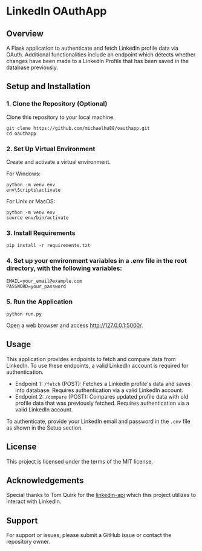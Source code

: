 # LinkedIn OAuthApp

## Overview
A Flask application to authenticate and fetch LinkedIn profile data via OAuth. Additional functionalities include an endpoint which detects whether changes have been made to a LinkedIn Profile that has been saved in the database previously. 


## Setup and Installation

### 1. Clone the Repository (Optional)
Clone this repository to your local machine.

```shell
git clone https://github.com/michaelhu88/oauthapp.git
cd oauthapp
```

### 2. Set Up Virtual Environment
Create and activate a virtual environment.

For Windows:

```shell
python -m venv env
env\Scripts\activate
```

For Unix or MacOS:

```shell
python -m venv env
source env/bin/activate
```

### 3. Install Requirements

```shell
pip install -r requirements.txt
```

### 4. Set up your environment variables in a .env file in the root directory, with the following variables:
```
EMAIL=your_email@example.com
PASSWORD=your_password
```

### 5. Run the Application

```shell
python run.py
```

Open a web browser and access http://127.0.0.1:5000/.

## Usage
This application provides endpoints to fetch and compare data from LinkedIn. To use these endpoints, a valid LinkedIn account is required for authentication.

- Endpoint 1: `/fetch` (POST): Fetches a LinkedIn profile's data and saves into database. Requires authentication via a valid LinkedIn account.
- Endpoint 2: `/compare` (POST): Compares updated profile data with old profile data that was previously fetched. Requires authentication via a valid LinkedIn account.

To authenticate, provide your LinkedIn email and password in the `.env` file as shown in the Setup section.

## License
This project is licensed under the terms of the MIT license.

## Acknowledgements
Special thanks to Tom Quirk for the [linkedin-api](https://github.com/tomquirk/linkedin-api) which this project utilizes to interact with LinkedIn.

## Support
For support or issues, please submit a GitHub issue or contact the repository owner.



